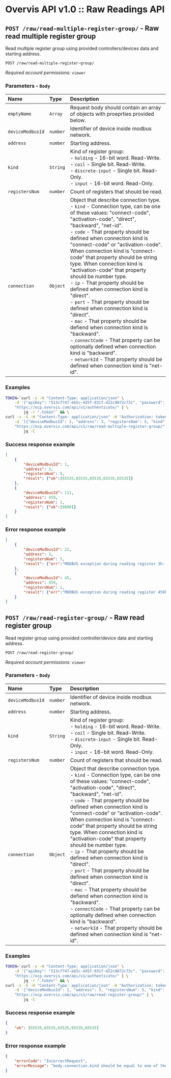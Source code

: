 # Overvis API v1.0 :: Raw Readings API

## <a name='Raw-read-multiple-register-group'></a> `POST /raw/read-multiple-register-group/` - Raw read multiple register group

Read multiple register group using provided controllers/devices data and starting address.

```
POST /raw/read-multiple-register-group/
```
*Required account permissions:* `viewer`

### Parameters - `Body`
| Name     | Type       | Description                           |
|:---------|:-----------|:--------------------------------------|
| `emptyName` | `Array` | Request body should contain an array of objects with proeprties provided below. |
| `deviceModbusId` | `number` | Identifier of device inside modbus network. |
| `address` | `number` | Starting address. |
| `kind` | `String` | Kind of register group:<br> - `holding` - 16-bit word. Read-Write.<br> - `coil` - Single bit. Read-Write.<br> - `discrete-input` - Single bit. Read-Only.<br> - `input` - 16-bit word. Read-Only. |
| `registersNum` | `number` | Count of registers that should be read. |
| `connection` | `Object` | Object that describe connection type.<br> - `kind` - Connection type, can be one of these values: "connect-code", "activation-code", "direct", "backward", "net-id".<br> - `code` - That property should be defined when connection kind is "connect-code" or "activation-code". When connection kind is "connect-code" that property should be string type. When connection kind is "activation-code" that property should be number type.<br> - `ip` - That property should be defined when connection kind is "direct".<br> - `port` - That property should be defined when connection kind is "direct".<br> - `mac` - That property should be defiend when connection kind is "backward".<br> - `connectCode` - That property can be optionally defined when connection kind is "backward".<br> - `networkId` - That property should be defined when connection kind is "net-id". |

### Examples

```bash
TOKEN=`curl -s -H "Content-Type: application/json" \
    -d '{"apiKey": "513cf747-eb5c-4d5f-931f-d22c9872c73c", "password": "DCdcSLmkoZkU5zGI9gpInDbo" }' \
    "https://ocp.overvis.com/api/v1/authenticate/" | \
        jq -r ".token"` && \
curl -s -S -H "Content-Type: application/json" -H "Authorization: token $TOKEN" \
    -d '[{"deviceModbusId": 1, "address": 3, "registersNum": 5, "kind": "holding", "connection": {"kind": "backward", "mac": "11:22:33:44:55:66"}}, {"deviceModbusId": 111, "address": 459, "registersNum": 1, "kind": "holding", "connection": {"kind": "backward", "mac": "11:22:33:44:55:66"}}]' \
    "https://ocp.overvis.com/api/v1/raw/read-multiple-register-group/" | \
        jq -C
```

### Success response example

```json
[
    {
        "deviceModbusId": 1,
        "address": 3,
        "registersNum": 5,
        "result": {"ok":[65535,65535,65535,65535,65535]}
    },
    {
        "deviceModbusId": 111,
        "address": 459,
        "registersNum": 1,
        "result": {"ok":[9600]}
    }
]
```

### Error response example

```json
[
    {
        "deviceModbusId": 22,
        "address": 3,
        "registersNum": 5,
        "result": {"err":"MODBUS exception during reading register 3h: GatewayTargetDeviceFailedToRespond"}
    },
    {
        "deviceModbusId": 45,
        "address": 459,
        "registersNum": 1,
        "result": {"err":"MODBUS exception during reading register 459h: GatewayTargetDeviceFailedToRespond"}
    }
]
```


## <a name='Raw-read-register-group'></a> `POST /raw/read-register-group/` - Raw read register group

Read register group using provided controller/device data and starting address.

```
POST /raw/read-register-group/
```
*Required account permissions:* `viewer`

### Parameters - `Body`
| Name     | Type       | Description                           |
|:---------|:-----------|:--------------------------------------|
| `deviceModbusId` | `number` | Identifier of device inside modbus network. |
| `address` | `number` | Starting address. |
| `kind` | `String` | Kind of register group:<br> - `holding` - 16-bit word. Read-Write.<br> - `coil` - Single bit. Read-Write.<br> - `discrete-input` - Single bit. Read-Only.<br> - `input` - 16-bit word. Read-Only. |
| `registersNum` | `number` | Count of registers that should be read. |
| `connection` | `Object` | Object that describe connection type.<br> - `kind` - Connection type, can be one of these values: "connect-code", "activation-code", "direct", "backward", "net-id".<br> - `code` - That property should be defined when connection kind is "connect-code" or "activation-code". When connection kind is "connect-code" that property should be string type. When connection kind is "activation-code" that property should be number type.<br> - `ip` - That property should be defined when connection kind is "direct".<br> - `port` - That property should be defined when connection kind is "direct".<br> - `mac` - That property should be defiend when connection kind is "backward".<br> - `connectCode` - That property can be optionally defined when connection kind is "backward".<br> - `networkId` - That property should be defined when connection kind is "net-id". |

### Examples

```bash
TOKEN=`curl -s -H "Content-Type: application/json" \
    -d '{"apiKey": "513cf747-eb5c-4d5f-931f-d22c9872c73c", "password": "DCdcSLmkoZkU5zGI9gpInDbo" }' \
    "https://ocp.overvis.com/api/v1/authenticate/" | \
        jq -r ".token"` && \
curl -s -S -H "Content-Type: application/json" -H "Authorization: token $TOKEN" \
    -d '{"deviceModbusId": 1, "address": 3, "registersNum": 5, "kind": "holding", "connection": {"kind": "backward", "mac": "11:22:33:44:55:66"}}' \
    "https://ocp.overvis.com/api/v1/raw/read-register-group/" | \
        jq -C
```

### Success response example

```json
{
    "ok": [65535,65535,65535,65535,65535]
}
```

### Error response example

```json
{
    "errorCode": "IncorrectRequest",
    "errorMessage": "body.connection.kind should be equal to one of the allowed values, body.connection.kind should be equal to one of the allowed values, body.connection.kind should be equal to one of the allowed values, body.connection.kind should be equal to one of the allowed values, body.connection.kind should be equal to one of the allowed values, body.connection should match some schema in anyOf"
}
```


